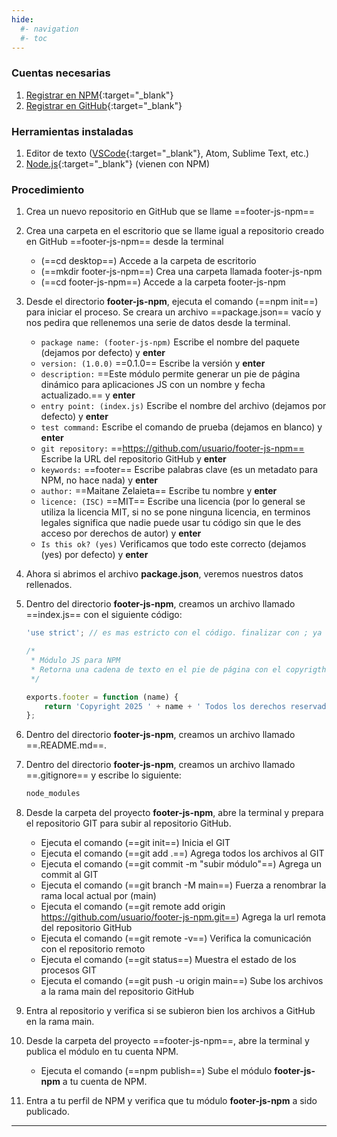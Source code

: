```yaml
---
hide:
  #- navigation
  #- toc
---
```



### **Cuentas necesarias**

  1. [Registrar en NPM](https://www.npmjs.com/signup){:target="_blank"}
  2. [Registrar en GitHub](https://github.com/signup){:target="_blank"}

### **Herramientas instaladas**

  1. Editor de texto ([VSCode](https://code.visualstudio.com){:target="_blank"}, Atom, Sublime Text, etc.)
  2. [Node.js](https://nodejs.org/es){:target="_blank"} (vienen con NPM)

### **Procedimiento**

1. Crea un nuevo repositorio en GitHub que se llame ==footer-js-npm==
2. Crea una carpeta en el escritorio que se llame igual a repositorio creado en GitHub ==footer-js-npm== desde la terminal
    - (==cd desktop==) Accede a la carpeta de escritorio
    - (==mkdir footer-js-npm==) Crea una carpeta llamada footer-js-npm
    - (==cd footer-js-npm==) Accede a la carpeta footer-js-npm
3. Desde el directorio **footer-js-npm**, ejecuta el comando (==npm init==) para iniciar el proceso. Se creara un archivo ==package.json== vacío y nos pedira que rellenemos una serie de datos desde la terminal.
    - `package name: (footer-js-npm)` Escribe el nombre del paquete (dejamos por defecto) y **enter**
    - `version: (1.0.0)` ==0.1.0== Escribe la versión y **enter**
    - `description:` ==Este módulo permite generar un pie de página dinámico para aplicaciones JS con un nombre y fecha actualizado.== y  **enter**
    - `entry point: (index.js)` Escribe el nombre del archivo (dejamos por defecto) y **enter**
    - `test command:` Escribe el comando de prueba (dejamos en blanco) y **enter**
    - `git repository:` ==https://github.com/usuario/footer-js-npm== Escribe la URL del repositorio GitHub y **enter**
    - `keywords:` ==footer== Escribe palabras clave (es un metadato para NPM, no hace nada) y **enter**
    - `author:` ==Maitane Zelaieta== Escribe tu nombre y **enter**
    - `licence: (ISC)` ==MIT== Escribe una licencia (por lo general se utiliza la licencia MIT, si no se pone ninguna licencia, en terminos legales significa que nadie puede usar tu código sin que le des acceso por derechos de autor) y **enter**
    - `Is this ok? (yes)` Verificamos que todo este correcto (dejamos (yes) por defecto) y **enter**

4. Ahora si abrimos el archivo **package.json**, veremos nuestros datos rellenados.
5. Dentro del directorio **footer-js-npm**, creamos un archivo llamado ==index.js== con el siguiente código:

    ```js linenums="1" title="index.js"
    'use strict'; // es mas estricto con el código. finalizar con ; ya no es opcional etc.

    /*
     * Módulo JS para NPM
     * Retorna una cadena de texto en el pie de página con el copyrigth y el nombre
     */

    exports.footer = function (name) {
        return 'Copyright 2025 ' + name + ' Todos los derechos reservados';
    };
    ```

6. Dentro del directorio **footer-js-npm**, creamos un archivo llamado ==.README.md==.
7. Dentro del directorio **footer-js-npm**, creamos un archivo llamado ==.gitignore== y escribe lo siguiente:

    ```js linenums="1" title=".gitignore"
    node_modules
    ```

8. Desde la carpeta del proyecto **footer-js-npm**, abre la terminal y prepara el repositorio GIT para subir al repositorio GitHub.
    - Ejecuta el comando (==git init==) Inicia el GIT
    - Ejecuta el comando (==git add .==) Agrega todos los archivos al GIT
    - Ejecuta el comando (==git commit -m "subir módulo"==) Agrega un commit al GIT
    - Ejecuta el comando (==git branch -M main==) Fuerza a renombrar la rama local actual por (main)
    - Ejecuta el comando (==git remote add origin https://github.com/usuario/footer-js-npm.git==) Agrega la url remota del repositorio GitHub
    - Ejecuta el comando (==git remote -v==) Verifica la comunicación con el repositorio remoto
    - Ejecuta el comando (==git status==) Muestra el estado de los procesos GIT
    - Ejecuta el comando (==git push -u origin main==) Sube los archivos a la rama main del repositorio GitHub

9. Entra al repositorio y verifica si se subieron bien los archivos a GitHub en la rama main.
10. Desde la carpeta del proyecto ==footer-js-npm==, abre la terminal y publica el módulo en tu cuenta NPM.
    - Ejecuta el comando (==npm publish==) Sube el módulo **footer-js-npm** a tu cuenta de NPM.
11. Entra a tu perfil de NPM y verifica que tu módulo **footer-js-npm** a sido publicado.

***

<br>
